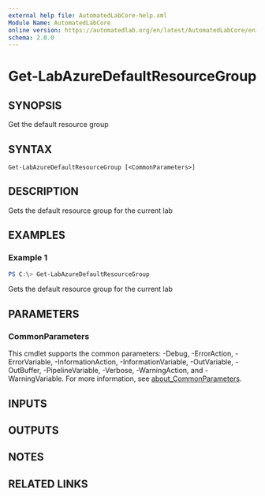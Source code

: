 ```yaml
---
external help file: AutomatedLabCore-help.xml
Module Name: AutomatedLabCore
online version: https://automatedlab.org/en/latest/AutomatedLabCore/en-us/Get-LabAzureDefaultResourceGroup
schema: 2.0.0
---
```


# Get-LabAzureDefaultResourceGroup

## SYNOPSIS
Get the default resource group

## SYNTAX

```
Get-LabAzureDefaultResourceGroup [<CommonParameters>]
```

## DESCRIPTION
Gets the default resource group for the current lab

## EXAMPLES

### Example 1
```powershell
PS C:\> Get-LabAzureDefaultResourceGroup
```

Gets the default resource group for the current lab

## PARAMETERS

### CommonParameters
This cmdlet supports the common parameters: -Debug, -ErrorAction, -ErrorVariable, -InformationAction, -InformationVariable, -OutVariable, -OutBuffer, -PipelineVariable, -Verbose, -WarningAction, and -WarningVariable. For more information, see [about_CommonParameters](http://go.microsoft.com/fwlink/?LinkID=113216).

## INPUTS

## OUTPUTS

## NOTES

## RELATED LINKS

